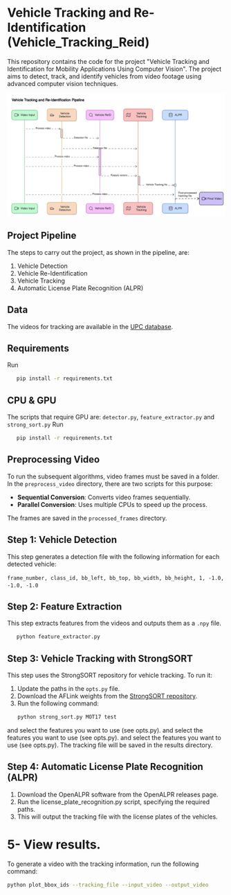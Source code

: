 # Vehicle Tracking and Re-Identification (Vehicle_Tracking_Reid)

This repository contains the code for the project "Vehicle Tracking and Identification for Mobility Applications Using Computer Vision". The project aims to detect, track, and identify vehicles from video footage using advanced computer vision techniques.

![Pipeline of the project](img/diagram.png)

## Project Pipeline
The steps to carry out the project, as shown in the pipeline, are:
1. Vehicle Detection
2. Vehicle Re-Identification
3. Vehicle Tracking
4. Automatic License Plate Recognition (ALPR)

## Data
The videos for tracking are available in the [UPC database](#).

## Requirements
Run 
```sh
   pip install -r requirements.txt
```
## CPU & GPU
The scripts that require GPU are:
`detector.py`, `feature_extractor.py` and `strong_sort.py`
Run 
```sh
   pip install -r requirements.txt
```
## Preprocessing Video
To run the subsequent algorithms, video frames must be saved in a folder. In the `preprocess_video` directory, there are two scripts for this purpose:
- **Sequential Conversion**: Converts video frames sequentially.
- **Parallel Conversion**: Uses multiple CPUs to speed up the process.

The frames are saved in the `processed_frames` directory.

## Step 1: Vehicle Detection
This step generates a detection file with the following information for each detected vehicle:

 `frame_number, class_id, bb_left, bb_top, bb_width, bb_height, 1, -1.0, -1.0, -1.0`


## Step 2: Feature Extraction
This step extracts features from the videos and outputs them as a `.npy` file.
```sh
   python feature_extractor.py
```

## Step 3: Vehicle Tracking with StrongSORT
This step uses the StrongSORT repository for vehicle tracking. To run it:
1. Update the paths in the `opts.py` file.
2. Download the AFLink weights from the [StrongSORT repository](https://github.com/dyhBUPT/StrongSORT).
3. Run the following command:
   ```sh
   python strong_sort.py MOT17 test
 and select the features you want to use (see opts.py).
and select the features you want to use (see opts.py).
and select the features you want to use (see opts.py). The tracking file will be saved in the results directory.

## Step 4: Automatic License Plate Recognition (ALPR)
1. Download the OpenALPR software from the OpenALPR releases page.
2. Run the license_plate_recognition.py script, specifying the required paths.
3. This will output the tracking file with the license plates of the vehicles.

# 5- View results.
To generate a video with the tracking information, run the following command:
```sh
python plot_bbox_ids --tracking_file --input_video --output_video
